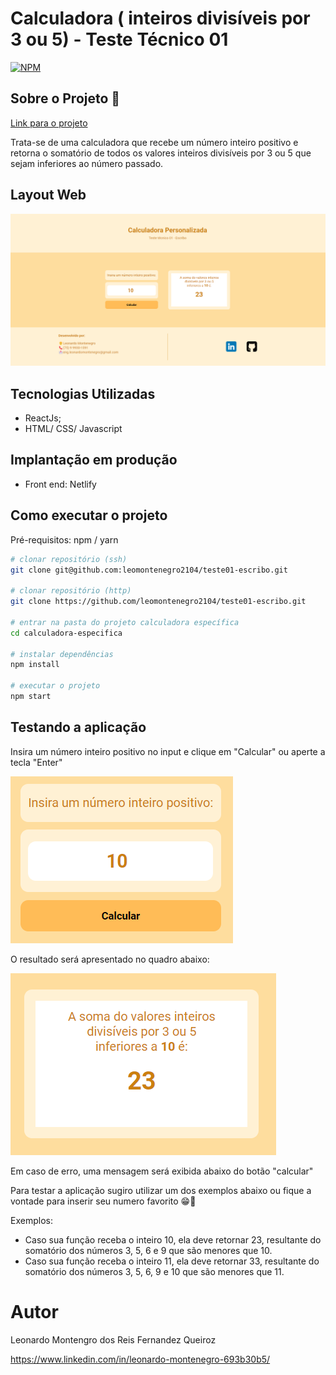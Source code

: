 # Calculadora ( inteiros divisíveis por 3 ou 5) - Teste Técnico 01
[![NPM](https://img.shields.io/npm/l/react)](https://github.com/leomontenegro2104/teste01-escribo/blob/main/LICENCE)

## Sobre o Projeto 🔎

[Link para o projeto](https://calculadorapersonalizada.netlify.app/)

Trata-se de uma calculadora que recebe um número inteiro positivo e retorna o
somatório de todos os valores inteiros divisíveis por 3 ou 5 que sejam inferiores ao
número passado.

## Layout Web
![Web](https://github.com/leomontenegro2104/teste01-escribo/blob/main/assets/layout-web.png)

## Tecnologias Utilizadas
* ReactJs;
* HTML/ CSS/ Javascript

## Implantação em produção
* Front end: Netlify

## Como executar o projeto
Pré-requisitos: npm / yarn

```bash
# clonar repositório (ssh)
git clone git@github.com:leomontenegro2104/teste01-escribo.git

# clonar repositório (http)
git clone https://github.com/leomontenegro2104/teste01-escribo.git

# entrar na pasta do projeto calculadora específica
cd calculadora-especifica

# instalar dependências
npm install

# executar o projeto
npm start
```
## Testando a aplicação

Insira um número inteiro positivo no input e clique em "Calcular" ou aperte a tecla "Enter"

![Exemplo Input](https://github.com/leomontenegro2104/teste01-escribo/blob/main/assets/exemplo-input.png)

O resultado será apresentado no quadro abaixo:

![Exemplo Output](https://github.com/leomontenegro2104/teste01-escribo/blob/main/assets/exemplo-output.png)

Em caso de erro, uma mensagem será exibida abaixo do botão "calcular"

Para testar a aplicação sugiro utilizar um dos exemplos abaixo ou fique a vontade para inserir seu numero favorito 😁🤩

Exemplos:
- Caso sua função receba o inteiro 10, ela deve retornar 23, resultante do somatório
dos números 3, 5, 6 e 9 que são menores que 10.
- Caso sua função receba o inteiro 11, ela deve retornar 33, resultante do somatório
dos números 3, 5, 6, 9 e 10 que são menores que 11.

# Autor
Leonardo Montengro dos Reis Fernandez Queiroz

https://www.linkedin.com/in/leonardo-montenegro-693b30b5/
